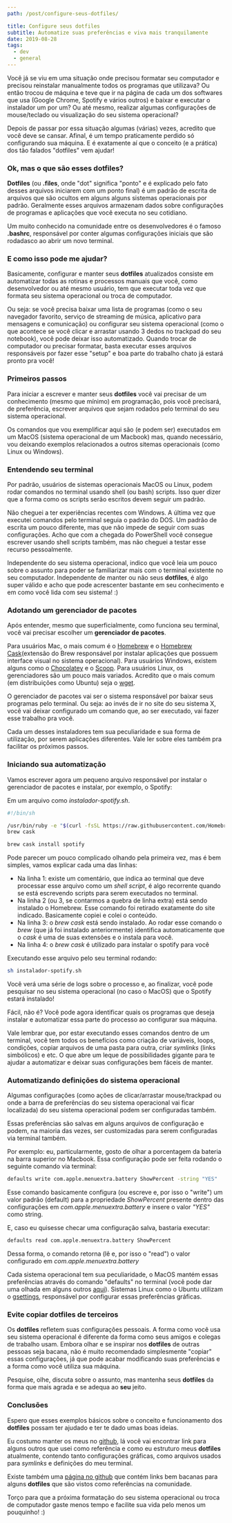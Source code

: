 ```yaml
---
path: /post/configure-seus-dotfiles/

title: Configure seus dotfiles
subtitle: Automatize suas preferências e viva mais tranquilamente
date: 2019-08-28
tags:
  - dev
  - general
---
```


Você já se viu em uma situação onde precisou formatar seu computador e precisou reinstalar manualmente todos os programas que utilizava? Ou então trocou de máquina e teve que ir na página de cada um dos softwares que usa (Google Chrome, Spotify e vários outros) e baixar e executar o instalador um por um? Ou até mesmo, realizar algumas configurações de mouse/teclado ou visualização do seu sistema operacional?

Depois de passar por essa situação algumas (várias) vezes, acredito que você deve se cansar. Afinal, é um tempo praticamente perdido só configurando sua máquina. E é exatamente aí que o conceito (e a prática) dos tão falados "dotfiles" vem ajudar!


### Ok, mas o que são esses dotfiles?

**Dotfiles** (ou **.files**, onde "dot" significa "ponto" e é explicado pelo fato desses arquivos iniciarem com um ponto final) é um padrão de escrita de arquivos que são ocultos em alguns alguns sistemas operacionais por padrão. Geralmente esses arquivos armazenam dados sobre configurações de programas e aplicações que você executa no seu cotidiano.

Um muito conhecido na comunidade entre os desenvolvedores é o famoso **.bashrc**, responsável por conter algumas configurações iniciais que são rodadasco ao abrir um novo terminal.


### E como isso pode me ajudar?

Basicamente, configurar e manter seus **dotfiles** atualizados consiste em automatizar todas as rotinas e processos manuais que você, como desenvolvedor ou até mesmo usuário, tem que executar toda vez que formata seu sistema operacional ou troca de computador.

Ou seja: se você precisa baixar uma lista de programas (como o seu navegador favorito, serviço de streaming de música, aplicativo para mensagens e comunicação) ou configurar seu sistema operacional (como o que acontece se você clicar e arrastar usando 3 dedos no trackpad do seu notebook), você pode deixar isso automatizado. Quando trocar de computador ou precisar formatar, basta executar esses arquivos responsáveis por fazer esse "setup" e boa parte do trabalho chato já estará pronto pra você!


### Primeiros passos

Para iniciar a escrever e manter seus **dotfiles** você vai precisar de um conhecimento (mesmo que mínimo) em programação, pois você precisará, de preferência, escrever arquivos que sejam rodados pelo terminal do seu sistema operacional.

Os comandos que vou exemplificar aqui são (e podem ser) executados em um MacOS (sistema operacional de um Macbook) mas, quando necessário, vou deixando exemplos relacionados a outros sitemas operacionais (como Linux ou Windows).


### Entendendo seu terminal

Por padrão, usuários de sistemas operacionais MacOS ou Linux, podem rodar comandos no terminal usando shell (ou bash) scripts. Isso quer dizer que a forma como os scripts serão escritos devem seguir um padrão.

Não cheguei a ter experiências recentes com Windows. A última vez que executei comandos pelo terminal seguia o padrão do DOS. Um padrão de escrita um pouco diferente, mas que não impede de seguir com suas configurações. Acho que com a chegada do PowerShell você consegue escrever usando shell scripts também, mas não cheguei a testar esse recurso pessoalmente.

Independente do seu sistema operacional, indico que você leia um pouco sobre o assunto para poder se familiarizar mais com o terminal existente no seu computador. Independente de manter ou não seus **dotfiles**, é algo super válido e acho que pode acrescenter bastante em seu conhecimento e em como você lida com seu sistema! :)


### Adotando um gerenciador de pacotes

Após entender, mesmo que superficialmente, como funciona seu terminal, você vai precisar escolher um **gerenciador de pacotes**.

Para usuários Mac, o mais comum é o [Homebrew](https://brew.sh/) e o [Homebrew Cask](https://github.com/Homebrew/homebrew-cask)(extensão do Brew responsável por instalar aplicações que possuem interface visual no sistema operacional).
Para usuários Windows, existem alguns como o [Chocolatey](https://chocolatey.org) e o [Scoop](https://scoop.sh/).
Para usuários Linux, os gerenciadores são um pouco mais variados. Acredito que o mais comum (em distribuições como Ubuntu) seja o [wget](https://www.gnu.org/software/wget/).

O gerenciador de pacotes vai ser o sistema responsável por baixar seus programas pelo terminal. Ou seja: ao invés de ir no site do seu sistema X, você vai deixar configurado um comando que, ao ser executado, vai fazer esse trabalho pra você.

Cada um desses instaladores tem sua peculiaridade e sua forma de utilização, por serem aplicações diferentes. Vale ler sobre eles também pra facilitar os próximos passos.

### Iniciando sua automatização

Vamos escrever agora um pequeno arquivo responsável por instalar o gerenciador de pacotes e instalar, por exemplo, o Spotify:

Em um arquivo como *instalador-spotify.sh*.
```sh
#!/bin/sh

/usr/bin/ruby -e "$(curl -fsSL https://raw.githubusercontent.com/Homebrew/install/master/install)"
brew cask

brew cask install spotify
```

Pode parecer um pouco complicado olhando pela primeira vez, mas é bem simples, vamos explicar cada uma das linhas:
- Na linha 1: existe um comentário, que indica ao terminal que deve processar esse arquivo como um *shell script*, é algo recorrente quando se está escrevendo scripts para serem executados no terminal.
- Na linha 2 (ou 3, se contarmos a quebra de linha extra) está sendo instalado o Homebrew. Esse comando foi retirado exatamente do site indicado. Basicamente copiei e colei o conteúdo.
- Na linha 3: o *brew cask* está sendo instalado. Ao rodar esse comando o *brew* (que já foi instalado anteriormente) identifica automaticamente que o *cask* é uma de suas extensões e o instala para você.
- Na linha 4: o *brew cask* é utilizado para instalar o spotify para você

Executando esse arquivo pelo seu terminal rodando:

```sh
sh instalador-spotify.sh
```

Você verá uma série de logs sobre o processo e, ao finalizar, você pode pesquisar no seu sistema operacional (no caso o MacOS) que o Spotify estará instalado!

Fácil, não é? Você pode agora identificar quais os programas que deseja instalar e automatizar essa parte do processo ao configurar sua máquina.

Vale lembrar que, por estar executando esses comandos dentro de um terminal, você tem todos os benefícios como criação de variáveis, loops, condições, copiar arquivos de uma pasta para outra, criar *symlinks* (links simbólicos) e etc. O que abre um leque de possibilidades gigante para te ajudar a automatizar e deixar suas configurações bem fáceis de manter.

### Automatizando definições do sistema operacional

Algumas configurações (como ações de clicar/arrastar mouse/trackpad ou onde a barra de preferências do seu sistema operacional vai ficar localizada) do seu sistema operacional podem ser configuradas também.

Essas preferências são salvas em alguns arquivos de configuração e podem, na maioria das vezes, ser customizadas para serem configuradas via terminal também.

Por exemplo: eu, particularmente, gosto de olhar a porcentagem da bateria na barra superior no Macbook. Essa configuração pode ser feita rodando o seguinte comando via terminal:

```sh
defaults write com.apple.menuextra.battery ShowPercent -string "YES"
```

Esse comando basicamente configura (ou escreve e, por isso o "write") um valor padrão (default) para a propriedade *ShowPercent* presente dentro das configurações em *com.apple.menuextra.battery* e insere o valor *"YES"* como string.

E, caso eu quisesse checar uma configuração salva, bastaria executar:

```sh
defaults read com.apple.menuextra.battery ShowPercent
```

Dessa forma, o comando retorna (lê e, por isso o "read") o valor configurado em *com.apple.menuextra.battery*

Cada sistema operacional tem sua peculiaridade, o MacOS mantém essas preferências através do comando "defaults" no terminal (você pode dar uma olhada em alguns outros [aqui](https://ss64.com/osx/defaults.html)). Sistemas Linux como o Ubuntu utilizam o [gsettings](https://manpages.ubuntu.com/manpages/xenial/en/man1/gsettings.1.html), responsável por configurar essas preferências gráficas.


### Evite copiar dotfiles de terceiros

Os **dotfiles** refletem suas configurações pessoais. A forma como você usa seu sistema operacional é diferente da forma como seus amigos e colegas de trabalho usam. Embora olhar e se inspirar nos **dotfiles** de outras pessoas seja bacana, não é muito recomendado simplesmente "copiar" essas configurações, já que pode acabar modificando suas preferências e a forma como você utiliza sua máquina.

Pesquise, olhe, discuta sobre o assunto, mas mantenha seus **dotfiles** da forma que mais agrada e se adequa ao **seu** jeito.


### Conclusões

Espero que esses exemplos básicos sobre o conceito e funcionamento dos **dotfiles** possam ter ajudado e ter te dado umas boas ideias.

Eu costumo manter os meus no [github](https://github.com/gabrieluizramos/dotfiles), lá você vai encontrar link para alguns outros que usei como referência e como eu estruturo meus **dotfiles** atualmente, contendo tanto configurações gráficas, como arquivos usados para *symlinks* e definições do meu terminal.

Existe também uma [página no github](https://dotfiles.github.io) que contém links bem bacanas para alguns **dotfiles** que são vistos como referências na comunidade.

Torço para que a próxima formatação do seu sistema operacional ou troca de computador gaste menos tempo e facilite sua vida pelo menos um pouquinho! :)
